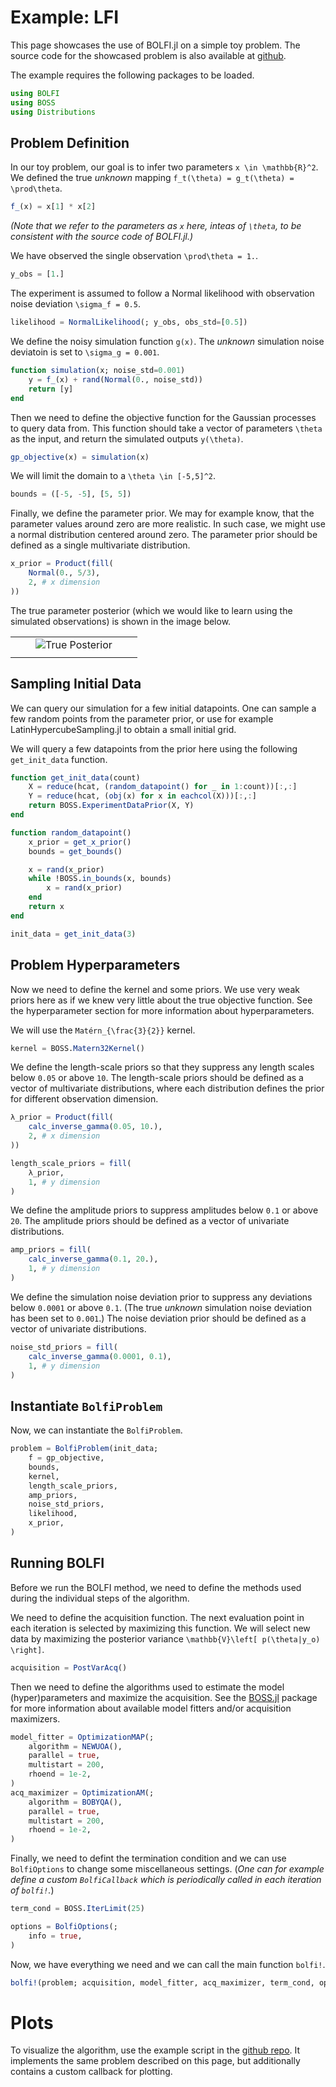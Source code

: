 # Example: LFI

This page showcases the use of BOLFI.jl on a simple toy problem. The source code for the showcased problem is also available at [github](https://github.com/soldasim/BOLFI.jl/tree/master/examples/simple).

The example requires the following packages to be loaded.
```julia
using BOLFI
using BOSS
using Distributions
```

## Problem Definition

In our toy problem, our goal is to infer two parameters ``x \in \mathbb{R}^2``. We defined the true _unknown_ mapping ``f_t(\theta) = g_t(\theta) = \prod\theta``.
```julia
f_(x) = x[1] * x[2]
```

_(Note that we refer to the parameters as `x` here, inteas of ``\theta``, to be consistent with the source code of BOLFI.jl.)_

We have observed the single observation ``\prod\theta = 1.``.
```julia
y_obs = [1.]
```

The experiment is assumed to follow a Normal likelihood with observation noise deviation ``\sigma_f = 0.5``.
```julia
likelihood = NormalLikelihood(; y_obs, obs_std=[0.5])
```

We define the noisy simulation function ``g(x)``. The _unknown_ simulation noise deviatoin is set to ``\sigma_g = 0.001``.
```julia
function simulation(x; noise_std=0.001)
    y = f_(x) + rand(Normal(0., noise_std))
    return [y]
end
```

Then we need to define the objective function for the Gaussian processes to query data from. This function should take a vector of parameters ``\theta`` as the input, and return the simulated outputs ``y(\theta)``.
```julia
gp_objective(x) = simulation(x)
```

We will limit the domain to a ``\theta \in [-5,5]^2``.
```julia
bounds = ([-5, -5], [5, 5])
```

Finally, we define the parameter prior. We may for example know, that the parameter values around zero are more realistic. In such case, we might use a normal distribution centered around zero. The parameter prior should be defined as a single multivariate distribution.
```julia
x_prior = Product(fill(
    Normal(0., 5/3),
    2, # x dimension
))
```

The true parameter posterior (which we would like to learn using the simulated observations) is shown in the image below.

| | | | | |
| --- | --- | --- | --- | --- |
| | | ![True Posterior](img/post.png) | | |
| | | | | |

## Sampling Initial Data

We can query our simulation for a few initial datapoints. One can sample a few random points from the parameter prior, or use for example LatinHypercubeSampling.jl to obtain a small initial grid.

We will query a few datapoints from the prior here using the following `get_init_data` function.
```julia
function get_init_data(count)
    X = reduce(hcat, (random_datapoint() for _ in 1:count))[:,:]
    Y = reduce(hcat, (obj(x) for x in eachcol(X)))[:,:]
    return BOSS.ExperimentDataPrior(X, Y)
end

function random_datapoint()
    x_prior = get_x_prior()
    bounds = get_bounds()

    x = rand(x_prior)
    while !BOSS.in_bounds(x, bounds)
        x = rand(x_prior)
    end
    return x
end

init_data = get_init_data(3)
```

## Problem Hyperparameters

Now we need to define the kernel and some priors. We use very weak priors here as if we knew very little about the true objective function. See the hyperparameter section for more information about hyperparameters.

We will use the ``Matérn_{\frac{3}{2}}`` kernel.
```julia
kernel = BOSS.Matern32Kernel()
```

We define the length-scale priors so that they suppress any length scales below ``0.05`` or above ``10``. The length-scale priors should be defined as a vector of multivariate distributions, where each distribution defines the prior for different observation dimension.
```julia
λ_prior = Product(fill(
    calc_inverse_gamma(0.05, 10.),
    2, # x dimension
))

length_scale_priors = fill(
    λ_prior,
    1, # y dimension
)
```

We define the amplitude priors to suppress amplitudes below ``0.1`` or above ``20``. The amplitude priors should be defined as a vector of univariate distributions.
```julia
amp_priors = fill(
    calc_inverse_gamma(0.1, 20.),
    1, # y dimension
)
```

We define the simulation noise deviation prior to suppress any deviations below ``0.0001`` or above ``0.1``. (The true _unknown_ simulation noise deviation has been set to ``0.001``.) The noise deviation prior should be defined as a vector of univariate distributions.
```julia
noise_std_priors = fill(
    calc_inverse_gamma(0.0001, 0.1),
    1, # y dimension
)
```

## Instantiate `BolfiProblem`

Now, we can instantiate the `BolfiProblem`.
```julia
problem = BolfiProblem(init_data;
    f = gp_objective,
    bounds,
    kernel,
    length_scale_priors,
    amp_priors,
    noise_std_priors,
    likelihood,
    x_prior,
)
```

## Running BOLFI

Before we run the BOLFI method, we need to define the methods used during the individual steps of the algorithm.

We need to define the acquisition function. The next evaluation point in each iteration is selected by maximizing this function. We will select new data by maximizing the posterior variance ``\mathbb{V}\left[ p(\theta|y_o) \right]``.
```julia
acquisition = PostVarAcq()
```

Then we need to define the algorithms used to estimate the model (hyper)parameters and maximize the acquisition. See the [BOSS.jl](https://soldasim.github.io/BOSS.jl/stable/) package for more information about available model fitters and/or acquisition maximizers.
```julia
model_fitter = OptimizationMAP(;
    algorithm = NEWUOA(),
    parallel = true,
    multistart = 200,
    rhoend = 1e-2,
)
acq_maximizer = OptimizationAM(;
    algorithm = BOBYQA(),
    parallel = true,
    multistart = 200,
    rhoend = 1e-2,
)
```

Finally, we need to defint the termination condition and we can use `BolfiOptions` to change some miscellaneous settings. (_One can for example define a custom `BolfiCallback` which is periodically called in each iteration of `bolfi!`._)
```julia
term_cond = BOSS.IterLimit(25)

options = BolfiOptions(;
    info = true,
)
```

Now, we have everything we need and we can call the main function `bolfi!`.
```julia
bolfi!(problem; acquisition, model_fitter, acq_maximizer, term_cond, options)
```

# Plots

To visualize the algorithm, use the example script in the [github repo](https://github.com/soldasim/BOLFI.jl/tree/master/examples/simple). It implements the same problem described on this page, but additionally contains a custom callback for plotting.
